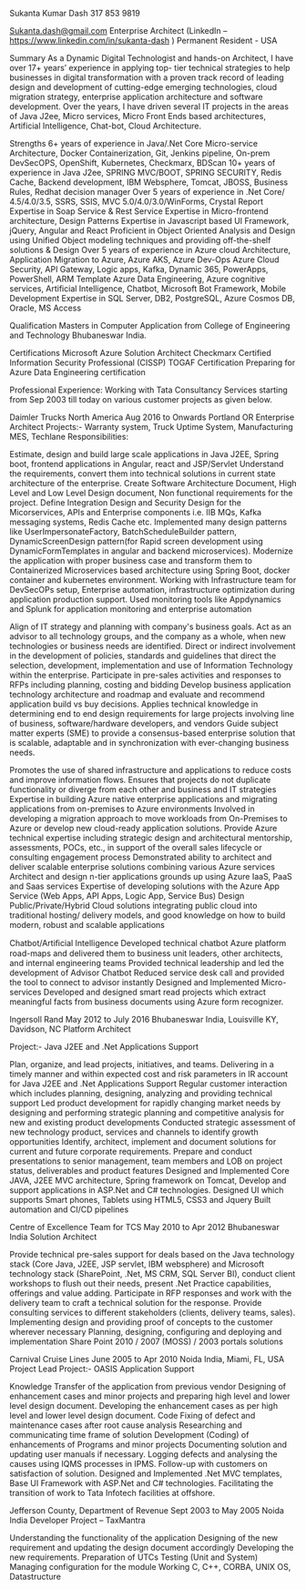 Sukanta Kumar Dash
317 853 9819

Sukanta.dash@gmail.com
Enterprise Architect (LinkedIn – https://www.linkedin.com/in/sukanta-dash )
Permanent Resident - USA

Summary
As a Dynamic Digital Technologist and hands-on Architect, I have over 17+ years’ experience in applying top- tier technical strategies to help businesses in digital transformation with a proven track record of leading design and development of cutting-edge emerging technologies, cloud migration strategy, enterprise application architecture and software development. Over the years, I have driven several IT projects in the areas of Java J2ee, Micro services, Micro Front Ends based architectures, Artificial Intelligence, Chat-bot, Cloud Architecture.


Strengths
6+ years of experience in Java/.Net Core Micro-service Architecture, Docker Containerization, Git, Jenkins pipeline, On-prem DevSecOPS, OpenShift, Kubernetes, Checkmarx, BDScan
10+ years of experience in Java J2ee, SPRING MVC/BOOT, SPRING SECURITY, Redis Cache, Backend development, IBM Websphere, Tomcat, JBOSS, Business Rules, Redhat decision manager
Over 5 years of experience in .Net Core/ 4.5/4.0/3.5, SSRS, SSIS, MVC 5.0/4.0/3.0/WinForms, Crystal Report
Expertise in Soap Service & Rest Service
Expertise in Micro-frontend architecture, Design Patterns 
Expertise in Javascript based UI Framework, jQuery, Angular and React
Proficient in Object Oriented Analysis and Design using Unified Object modeling techniques and providing off-the-shelf solutions & Design 
Over 5 years of experience in Azure cloud Architecture, Application Migration to Azure, Azure AKS, Azure Dev-Ops
Azure Cloud Security, API Gateway, Logic apps, Kafka, Dynamic 365, PowerApps, PowerShell, ARM Template
Azure Data Engineering, Azure cognitive services, Artificial Intelligence, Chatbot, Microsoft Bot Framework, Mobile Development
Expertise in SQL Server, DB2, PostgreSQL, Azure Cosmos DB, Oracle, MS Access


Qualification
Masters in Computer Application from College of Engineering and Technology Bhubaneswar India.

Certifications
Microsoft Azure Solution Architect
Checkmarx Certified Information Security Professional (CISSP)
TOGAF Certification
Preparing for Azure Data Engineering certification

Professional Experience:
Working with Tata Consultancy Services starting from Sep 2003 till today on various customer projects as given below.

Daimler Trucks North America           						                 	Aug 2016 to Onwards
Portland OR
Enterprise Architect
Projects:- Warranty system, Truck Uptime System, Manufacturing MES, Techlane
Responsibilities:

Estimate, design and build large scale applications in Java J2EE, Spring boot, frontend applications in Angular, react and JSP/Servlet
Understand the requirements, convert them into technical solutions in current state architecture of the enterprise.
Create Software Architecture Document, High Level and Low Level Design document, Non functional requirements for the project.
Define Integration Design and Security Design for the Micorservices, APIs and Enterprise components i.e. IIB MQs, Kafka messaging systems, Redis Cache etc.
Implemented many design patterns like UserImpersonateFactory, BatchScheduleBuilder pattern, DynamicScreenDesign pattern(for Rapid screen development using DynamicFormTemplates in angular and backend microservices).
Modernize the application with proper business case and transform them to Containerized Microservices based architecture using Spring Boot, docker container and kubernetes environment.
Working with Infrastructure team for DevSecOPs setup, Enterprise automation, infrastructure optimization during application production support.
Used monitoring tools like Appdynamics and Splunk for application monitoring and enterprise automation

Align of IT strategy and planning with company's business goals.
Act as an advisor to all technology groups, and the company as a whole, when new technologies or business needs are identified.
Direct or indirect involvement in the development of policies, standards and guidelines that direct the selection, development, implementation and use of Information Technology within the enterprise.
Participate in pre-sales activities and responses to RFPs including planning, costing and bidding
Develop business application technology architecture and roadmap and evaluate and recommend application build vs buy decisions. Applies technical knowledge in determining end to end design requirements for large projects involving line of business, software/hardware developers, and vendors
Guide subject matter experts (SME) to provide a consensus-based enterprise solution that is scalable, adaptable and in synchronization with ever-changing business needs.


Promotes the use of shared infrastructure and applications to reduce costs and improve information flows. Ensures that projects do not duplicate functionality or diverge from each other and business and IT strategies
Expertise in building Azure native enterprise applications and migrating applications from on-premises to Azure environments
Involved in developing a migration approach to move workloads from On-Premises to Azure or develop new cloud-ready application solutions. 
Provide Azure technical expertise including strategic design and architectural mentorship, assessments, POCs, etc., in support of the overall sales lifecycle or consulting engagement process
Demonstrated ability to architect and deliver scalable enterprise solutions combining various Azure services
Architect and design n-tier applications grounds up using Azure IaaS, PaaS and Saas services
Expertise of developing solutions with the Azure App Service (Web Apps, API Apps, Logic App, Service Bus)
Design Public/Private/Hybrid Cloud solutions integrating public cloud into traditional hosting/ delivery models, and good knowledge on how to build modern, robust and scalable applications

Chatbot/Artiﬁcial Intelligence 
Developed technical chatbot Azure platform road-maps and delivered them to business unit leaders, other architects, and internal engineering teams
Provided technical leadership and led the development of Advisor Chatbot
Reduced service desk call and provided the tool to connect to advisor instantly
Designed and Implemented Micro-services
Developed and designed smart read projects which extract meaningful facts from business documents using Azure form recognizer.
  

Ingersoll Rand           						                 			May 2012 to July 2016
Bhubaneswar India, Louisville KY, Davidson, NC
Platform Architect

Project:- Java J2EE and .Net Applications Support

Plan, organize, and lead projects, initiatives, and teams. Delivering in a timely manner and within expected cost and risk parameters in IR account for Java J2EE and .Net Applications Support
Regular customer interaction which includes planning, designing, analyzing and providing technical support
Led product development for rapidly changing market needs by designing and performing strategic planning and competitive analysis for new and existing product developments
Conducted strategic assessment of new technology product, services and channels to identify growth opportunities
Identify, architect, implement and document solutions for current and future corporate requirements.
Prepare and conduct presentations to senior management, team members and LOB on project status, deliverables and product features
Designed and Implemented Core JAVA, J2EE MVC architecture, Spring framework on Tomcat, 
Develop and support applications in ASP.Net and C# technologies.
Designed UI which supports Smart phones, Tablets using HTML5, CSS3 and Jquery
Built automation and CI/CD pipelines


Centre of Excellence Team for TCS 							              May 2010 to Apr 2012
Bhubaneswar India
Solution Architect

Provide technical pre-sales support for deals based on the Java technology stack (Core Java, J2EE, JSP servlet, IBM websphere) and Microsoft technology stack (SharePoint, .Net, MS CRM, SQL Server BI), conduct client workshops to flush out their needs, present .Net Practice capabilities, offerings and value adding.
Participate in RFP responses and work with the delivery team to craft a technical solution for the response.
Provide consulting services to different stakeholders (clients, delivery teams, sales).
Implementing design and providing proof of concepts to the customer wherever necessary
Planning, designing, configuring and deploying and implementation Share Point 2010 / 2007 (MOSS) / 2003 portals solutions


Carnival Cruise Lines 						              			               June 2005 to Apr 2010
Noida India, Miami, FL, USA
Project Lead
Project:- OASIS Application Support

Knowledge Transfer of the application from previous vendor
Designing of enhancement cases and minor projects and preparing high level and lower level design document.
Developing the enhancement cases as per high level and lower level design document.
Code Fixing of defect and maintenance cases after root cause analysis
Researching and communicating time frame of solution
Development (Coding) of enhancements of Programs and minor projects
Documenting solution and updating user manuals if necessary. Logging defects and analysing the causes using IQMS processes in IPMS.
Follow-up with customers on satisfaction of solution.
Designed and Implemented .Net MVC templates, Base UI Framework with ASP.Net and C# technologies.
Facilitating the transition of work to Tata Infotech facilities at offshore.

Jefferson County, Department of Revenue         		              			               	Sept 2003 to May 2005
Noida India
Developer
Project – TaxMantra

Understanding the functionality of the application
Designing of the new requirement and updating the design document accordingly
Developing the new requirements.
Preparation of UTCs
Testing (Unit and System)
Managing configuration for the module
Working C, C++, CORBA, UNIX OS, Datastructure